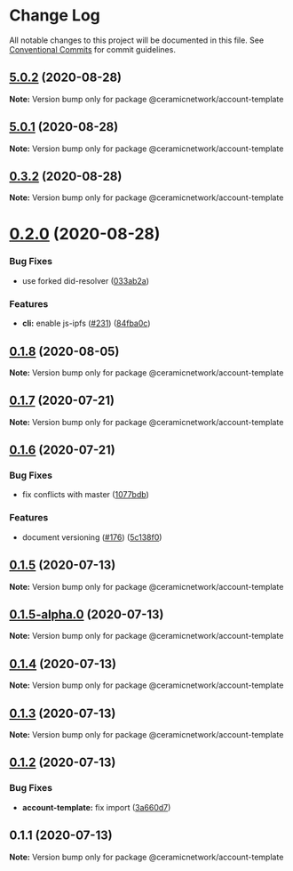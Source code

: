 # Change Log

All notable changes to this project will be documented in this file.
See [Conventional Commits](https://conventionalcommits.org) for commit guidelines.

## [5.0.2](https://github.com/ceramicnetwork/js-ceramic/compare/@ceramicnetwork/account-template@5.0.1...@ceramicnetwork/account-template@5.0.2) (2020-08-28)

**Note:** Version bump only for package @ceramicnetwork/account-template





## [5.0.1](https://github.com/ceramicnetwork/js-ceramic/compare/@ceramicnetwork/account-template@0.3.2...@ceramicnetwork/account-template@5.0.1) (2020-08-28)

**Note:** Version bump only for package @ceramicnetwork/account-template





## [0.3.2](https://github.com/ceramicnetwork/js-ceramic/compare/@ceramicnetwork/account-template@0.2.0...@ceramicnetwork/account-template@0.3.2) (2020-08-28)

**Note:** Version bump only for package @ceramicnetwork/account-template





# [0.2.0](https://github.com/ceramicnetwork/js-ceramic/compare/@ceramicnetwork/account-template@0.1.8...@ceramicnetwork/account-template@0.2.0) (2020-08-28)


### Bug Fixes

* use forked did-resolver ([033ab2a](https://github.com/ceramicnetwork/js-ceramic/commit/033ab2a65ef59159f375864610fa9d5ad9f1e7ea))


### Features

* **cli:** enable js-ipfs ([#231](https://github.com/ceramicnetwork/js-ceramic/issues/231)) ([84fba0c](https://github.com/ceramicnetwork/js-ceramic/commit/84fba0c7deb36a1b75646282be2e7fef3840a53a))





## [0.1.8](https://github.com/ceramicnetwork/js-ceramic/compare/@ceramicnetwork/account-template@0.1.7...@ceramicnetwork/account-template@0.1.8) (2020-08-05)

**Note:** Version bump only for package @ceramicnetwork/account-template





## [0.1.7](https://github.com/ceramicnetwork/js-ceramic/compare/@ceramicnetwork/account-template@0.1.6...@ceramicnetwork/account-template@0.1.7) (2020-07-21)

**Note:** Version bump only for package @ceramicnetwork/account-template





## [0.1.6](https://github.com/ceramicnetwork/js-ceramic/compare/@ceramicnetwork/account-template@0.1.5...@ceramicnetwork/account-template@0.1.6) (2020-07-21)


### Bug Fixes

* fix conflicts with master ([1077bdb](https://github.com/ceramicnetwork/js-ceramic/commit/1077bdb81ce10bfeafa5a53922eb93dfcf4b23f6))


### Features

* document versioning ([#176](https://github.com/ceramicnetwork/js-ceramic/issues/176)) ([5c138f0](https://github.com/ceramicnetwork/js-ceramic/commit/5c138f0ecd3433ef364b9a266607263ee97526d1))





## [0.1.5](https://github.com/ceramicnetwork/js-ceramic/compare/@ceramicnetwork/account-template@0.1.5-alpha.0...@ceramicnetwork/account-template@0.1.5) (2020-07-13)

**Note:** Version bump only for package @ceramicnetwork/account-template





## [0.1.5-alpha.0](https://github.com/ceramicnetwork/js-ceramic/compare/@ceramicnetwork/account-template@0.1.4...@ceramicnetwork/account-template@0.1.5-alpha.0) (2020-07-13)

**Note:** Version bump only for package @ceramicnetwork/account-template





## [0.1.4](https://github.com/ceramicnetwork/js-ceramic/compare/@ceramicnetwork/account-template@0.1.3...@ceramicnetwork/account-template@0.1.4) (2020-07-13)

**Note:** Version bump only for package @ceramicnetwork/account-template





## [0.1.3](https://github.com/ceramicnetwork/js-ceramic/compare/@ceramicnetwork/account-template@0.1.2...@ceramicnetwork/account-template@0.1.3) (2020-07-13)

**Note:** Version bump only for package @ceramicnetwork/account-template





## [0.1.2](https://github.com/ceramicnetwork/js-ceramic/compare/@ceramicnetwork/account-template@0.1.1...@ceramicnetwork/account-template@0.1.2) (2020-07-13)


### Bug Fixes

* **account-template:** fix import ([3a660d7](https://github.com/ceramicnetwork/js-ceramic/commit/3a660d72f654d7614f207587b5086888c9da6273))





## 0.1.1 (2020-07-13)

**Note:** Version bump only for package @ceramicnetwork/account-template
